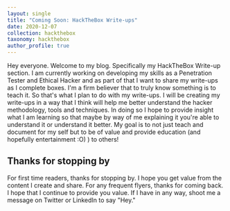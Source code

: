 ```yaml
---
layout: single
title: "Coming Soon: HackTheBox Write-ups"
date: 2020-12-07
collection: hackthebox
taxonomy: hackthebox
author_profile: true
---
```

Hey everyone. Welcome to my blog. Specifically my HackTheBox Write-up section. I am currently working on developing my skills as a Penetration Tester and Ethical Hacker and as part of that I want to share my write-ups as I complete boxes. I'm a firm believer that to truly know something is to teach it. So that's what I plan to do with my write-ups. I will be creating my write-ups in a way that I think will help me better understand the hacker methodology, tools and techniques. In doing so I hope to provide insight what I am learning so that maybe by way of me explaining it you're able to understand it or understand it better. My goal is to not just teach and document for my self but to be of value and provide education (and hopefully entertainment :O) ) to others!

## Thanks for stopping by
For first time readers, thanks for stopping by. I hope you get value from the content I create and share. For any frequent flyers, thanks for coming back. I hope that I continue to provide you value. If I have in any way, shoot me a message on Twitter or LinkedIn to say "Hey."